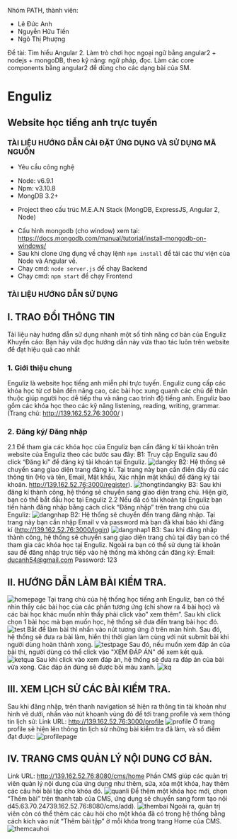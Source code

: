 ﻿Nhóm PATH, thành viên:
- Lê Đức Anh
- Nguyễn Hữu Tiến
- Ngô Thị Phượng

Đề tài:
Tìm hiểu Angular 2.
Làm trò chơi học ngoại ngữ bằng angular2 + nodejs + mongoDB, theo kỹ năng: ngữ pháp, đọc.
Làm các core components bằng angular2 để dùng cho các dạng bài của SM.

# Enguliz
## Website học tiếng anh trực tuyến

### TÀI LIỆU HƯỚNG DẪN CÀI ĐẶT ỨNG DỤNG VÀ SỬ DỤNG MÃ NGUỒN
* Yêu cầu công nghệ
 - Node: v6.9.1
 - Npm: v3.10.8
 - MongDB 3.2+

* Project theo cấu trúc M.E.A.N Stack (MongDB, ExpressJS, Angular 2, Node)
 - Cấu hình mongodb (cho window) xem tại: https://docs.mongodb.com/manual/tutorial/install-mongodb-on-windows/
 - Sau khi clone ứng dụng về chạy lệnh ```npm install``` để tải các thư viện của Node và Angular về.
 - Chạy cmd: ```node server.js``` để chạy Backend
 - Chạy cmd: ```npm start``` để chạy Frontend 

### TÀI LIỆU HƯỚNG DẪN SỬ DỤNG

## I.  TRAO ĐỔI THÔNG TIN
Tài liệu này hướng dẫn sử dụng nhanh một số tính năng cơ bản của Enguliz
Khuyến cáo: Bạn hãy vừa đọc hướng dẫn này vừa thao tác luôn trên website để 
đạt hiệu quả cao nhất
### 1.  Giới thiệu chung
Enguliz  là website học tiếng anh miễn phí trực tuyến. Enguliz cung cấp các khóa 
học từ cơ bản đến nâng cao, các bài học xung quanh các chủ đề thân thuộc giúp 
người học dễ tiếp thu và nâng cao trình độ tiếng anh.
Enguliz  bao  gồm  các  khóa  học  theo  các  kỹ  năng  listening,  reading,  writing, 
grammar. (Trang chủ: http://139.162.52.76:3000/ ) 
### 2. Đăng ký/ Đăng nhập
2.1 Để tham gia các khóa học của Enguliz bạn cần đăng kí tài khoản trên website 
của Enguliz theo các bước sau đây:
B1: Truy cập Enguliz sau đó click “Đăng kí” để đăng ký tài khoản tại Enguliz.
![dangky](https://github.com/truonganhhoang/int3507-2016/blob/master/PATH/images/huong%20dan/1.jpg)
B2: Hệ thống sẽ chuyển sang giao diện trang đăng kí. Tại trang này bạn cần điền 
đầy đủ các thông tin (Họ và tên, Email, Mật khẩu, Xác nhận mật khẩu) để đăng ký 
tài khoản. http://139.162.52.76:3000/register).
![thongtindangky](https://github.com/truonganhhoang/int3507-2016/blob/master/PATH/images/huong%20dan/2.jpg)
B3:  Sau  khi  đăng  kí  thành  công,  hệ  thống  sẽ  chuyển  sang  giao  diện  trang  chủ. 
Hiện giờ, bạn có thể bắt đầu học tại Enguliz
2.2  Nếu  đã  có  tài  khoản  tại  Enguliz  bạn  tiến  hành  đăng  nhập  bằng  cách  click 
“Đăng nhập” trên trang chủ của Enguliz:
![dangnhap](https://github.com/truonganhhoang/int3507-2016/blob/master/PATH/images/huong%20dan/3.jpg)
B2: Hệ thống sẽ chuyển đến trang đăng nhập. Tại trang này bạn cần nhập Email v 
và password mà bạn đã khai báo khi đăng kí (http://139.162.52.76:3000/login)
![dangnhap1](https://github.com/truonganhhoang/int3507-2016/blob/master/PATH/images/huong%20dan/4.jpg)
B3: Sau khi đăng nhập thành công, hệ thống sẽ chuyển sang giao diện trang chủ 
tại đây bạn có thể tham gia các khóa  học tại Enguliz.  Ngoài ra bạn có thể sử dụng 
tài khoản sau để đăng nhập trực tiếp vào hệ thống mà không cần đăng ký:
Email: ducanh54@gmail.com
Password: 123

## II. HƯỚNG DẪN LÀM BÀI KIỂM TRA.
![homepage](https://github.com/truonganhhoang/int3507-2016/blob/master/PATH/images/huong%20dan/5.png)
Tại trang chủ của hệ thống học tiếng anh Enguliz, bạn có thể nhìn thấy các bài học 
của các phần tương ứng (chỉ show ra 4 bài học) và các bài học khác muốn nhìn 
thấy phải click vào” xem thêm”. Sau khi click chọn   1 bài học mà bạn muốn học, 
hệ thống sẽ đưa đến trang bài học đó. 
![test](https://github.com/truonganhhoang/int3507-2016/blob/master/PATH/images/huong%20dan/6.png)
Bắt để làm bài thì nhấn vào nút tương ứng ở trên màn hình. Sau đó, hệ thống sẽ 
đưa ra bài làm, hiển thị thời gian làm cùng với nút submit bài khi người dùng hoàn 
thành xong.
![testpage](https://github.com/truonganhhoang/int3507-2016/blob/master/PATH/images/huong%20dan/7.png)
Sau đó, nếu muốn xem đáp án của bài thi, người dùng có thể click vào "XEM ĐÁP ÁN" để xem kết quả.
![ketqua](https://github.com/truonganhhoang/int3507-2016/blob/master/PATH/images/huong%20dan/8.png)
Sau khi click vào xem đáp án, hệ thống sẽ đưa ra đáp án của bài vừa xong.
Các đáp án đúng sẽ được bôi màu xanh.
![kq](https://github.com/truonganhhoang/int3507-2016/blob/master/PATH/images/huong%20dan/9.png)
## III.  XEM LỊCH SỬ CÁC BÀI KIỂM TRA.
Sau khi đăng nhập, trên thanh navigation sẽ hiện ra thông tin tài khoản như hình 
vẽ dưới, nhấn vào nút khoanh vùng đỏ để tới trang profile và xem thông tin lịch sử:
Link URL: http://139.162.52.76:3000/profile
![profile](https://github.com/truonganhhoang/int3507-2016/blob/master/PATH/images/huong%20dan/10.PNG)
Ở trang profile sẽ hiện lên thông tin lịch sử những bài kiểm tra đã làm,  và số điểm 
đạt được:
![profilepage](https://github.com/truonganhhoang/int3507-2016/blob/master/PATH/images/huong%20dan/11.PNG)

## IV.  TRANG CMS QUẢN LÝ NỘI DUNG CƠ BẢN.
Link URL: http://139.162.52.76:8080/cms/home 
Phần CMS giúp các quản trị viên quản lý nội dung của ứng dụng như thêm, sửa, xóa một khóa, hay thêm các câu hỏi bài tập cho khóa đó.
![quanli](https://github.com/truonganhhoang/int3507-2016/blob/master/PATH/images/huong%20dan/12.PNG)
Để thêm một khóa học mới, chọn “Thêm bài” trên thanh tab của CMS, ứng dụng sẽ chuyển sang form tạo nội d45.63.70.24739.162.52.76:8080/cms/add).
![thembai](https://github.com/truonganhhoang/int3507-2016/blob/master/PATH/images/huong%20dan/13.PNG)
Ngoài ra, quản trị viên còn có thể thêm các câu hỏi cho một khóa đã có trong hệ 
thống bằng cách kích vào nút “Thêm bài tập” ở mỗi khóa trong trang Home của 
CMS.
![themcauhoi](https://github.com/truonganhhoang/int3507-2016/blob/master/PATH/images/huong%20dan/14.PNG)

